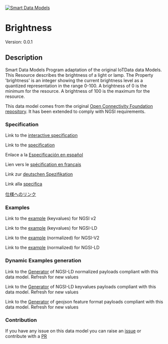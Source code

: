 [![Smart Data Models](https://smartdatamodels.org/wp-content/uploads/2022/01/SmartDataModels_logo.png "Logo")](https://smartdatamodels.org)
# Brightness
Version: 0.0.1

## Description 

Smart Data Models Program adaptation of the original IoTData data Models. This Resource describes the brightness of a light or lamp. The Property 'brightness' is an integer showing the current brightness level as a quantized representation in the range 0-100. A brightness of 0 is the minimum for the resource. A brightness of 100 is the maximum for the resource.

This data model comes from the original [Open Connectivity Foundation repository](https://github.com/openconnectivityfoundation/IoTDataModels). It has been extended to comply with NGSI requirements.
### Specification

Link to the [interactive specification](https://swagger.lab.fiware.org/?url=https://smart-data-models.github.io/dataModel.OCF/Brightness/swagger.yaml)

Link to the [specification](https://github.com/smart-data-models/dataModel.OCF/blob/master/Brightness/doc/spec.md)

Enlace a la [Especificación en español](https://github.com/smart-data-models/dataModel.OCF/blob/master/Brightness/doc/spec_ES.md)

Lien vers le [spécification en français](https://github.com/smart-data-models/dataModel.OCF/blob/master/Brightness/doc/spec_FR.md)

Link zur [deutschen Spezifikation](https://github.com/smart-data-models/dataModel.OCF/blob/master/Brightness/doc/spec_DE.md)

Link alla [specifica](https://github.com/smart-data-models/dataModel.OCF/blob/master/Brightness/doc/spec_IT.md)

[仕様へのリンク](https://github.com/smart-data-models/dataModel.OCF/blob/master/Brightness/doc/spec_JA.md)
### Examples

Link to the [example](https://smart-data-models.github.io/dataModel.OCF/Brightness/examples/example.json) (keyvalues) for NGSI v2

Link to the [example](https://smart-data-models.github.io/dataModel.OCF/Brightness/examples/example.jsonld) (keyvalues) for NGSI-LD

Link to the [example](https://smart-data-models.github.io/dataModel.OCF/Brightness/examples/example-normalized.json) (normalized) for NGSI-V2

Link to the [example](https://smart-data-models.github.io/dataModel.OCF/Brightness/examples/example-normalized.jsonld) (normalized) for NGSI-LD
### Dynamic Examples generation

Link to the [Generator](https://smartdatamodels.org/extra/ngsi-ld_generator.php?schemaUrl=https://raw.githubusercontent.com/smart-data-models/dataModel.OCF/master/Brightness/schema.json&email=info@smartdatamodels.org) of NGSI-LD normalized payloads compliant with this data model. Refresh for new values

Link to the [Generator](https://smartdatamodels.org/extra/ngsi-ld_generator_keyvalues.php?schemaUrl=https://raw.githubusercontent.com/smart-data-models/dataModel.OCF/master/Brightness/schema.json&email=info@smartdatamodels.org) of NGSI-LD keyvalues payloads compliant with this data model. Refresh for new values

Link to the [Generator](https://smartdatamodels.org/extra/geojson_features_generator.php?schemaUrl=https://raw.githubusercontent.com/smart-data-models/dataModel.OCF/master/Brightness/schema.json&email=info@smartdatamodels.org) of geojson feature format payloads compliant with this data model. Refresh for new values
### Contribution

 If you have any issue on this data model you can raise an [issue](https://github.com/smart-data-models/dataModel.OCF/issues)  or contribute with a [PR](https://github.com/smart-data-models/dataModel.OCF/pulls)